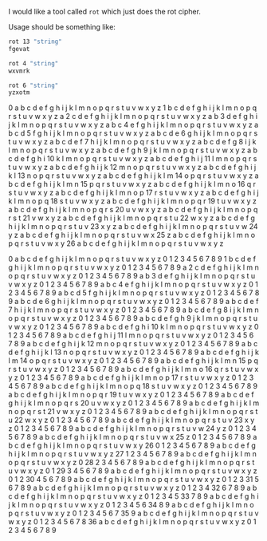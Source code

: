 I would like a tool called `rot` which just does the rot cipher.

Usage should be something like:
```sh
rot 13 "string"
fgevat

rot 4 "string"
wxvmrk

rot 6 "string"
yzxotm
```

0  a b c d e f g h i j k l m n o p q r s t u v w x y z
1  b c d e f g h i j k l m n o p q r s t u v w x y z a
2  c d e f g h i j k l m n o p q r s t u v w x y z a b
3  d e f g h i j k l m n o p q r s t u v w x y z a b c
4  e f g h i j k l m n o p q r s t u v w x y z a b c d
5  f g h i j k l m n o p q r s t u v w x y z a b c d e
6  g h i j k l m n o p q r s t u v w x y z a b c d e f
7  h i j k l m n o p q r s t u v w x y z a b c d e f g
8  i j k l m n o p q r s t u v w x y z a b c d e f g h
9  j k l m n o p q r s t u v w x y z a b c d e f g h i
10 k l m n o p q r s t u v w x y z a b c d e f g h i j
11 l m n o p q r s t u v w x y z a b c d e f g h i j k
12 m n o p q r s t u v w x y z a b c d e f g h i j k l
13 n o p q r s t u v w x y z a b c d e f g h i j k l m
14 o p q r s t u v w x y z a b c d e f g h i j k l m n
15 p q r s t u v w x y z a b c d e f g h i j k l m n o
16 q r s t u v w x y z a b c d e f g h i j k l m n o p
17 r s t u v w x y z a b c d e f g h i j k l m n o p q
18 s t u v w x y z a b c d e f g h i j k l m n o p q r
19 t u v w x y z a b c d e f g h i j k l m n o p q r s
20 u v w x y z a b c d e f g h i j k l m n o p q r s t
21 v w x y z a b c d e f g h i j k l m n o p q r s t u
22 w x y z a b c d e f g h i j k l m n o p q r s t u v
23 x y z a b c d e f g h i j k l m n o p q r s t u v w
24 y z a b c d e f g h i j k l m n o p q r s t u v w x
25 z a b c d e f g h i j k l m n o p q r s t u v w x y
26 a b c d e f g h i j k l m n o p q r s t u v w x y z

0   a b c d e f g h i j k l m n o p q r s t u v w x y z 0 1 2 3 4 5 6 7 8 9
1   b c d e f g h i j k l m n o p q r s t u v w x y z 0 1 2 3 4 5 6 7 8 9 a
2   c d e f g h i j k l m n o p q r s t u v w x y z 0 1 2 3 4 5 6 7 8 9 a b
3   d e f g h i j k l m n o p q r s t u v w x y z 0 1 2 3 4 5 6 7 8 9 a b c
4   e f g h i j k l m n o p q r s t u v w x y z 0 1 2 3 4 5 6 7 8 9 a b c d
5   f g h i j k l m n o p q r s t u v w x y z 0 1 2 3 4 5 6 7 8 9 a b c d e
6   g h i j k l m n o p q r s t u v w x y z 0 1 2 3 4 5 6 7 8 9 a b c d e f
7   h i j k l m n o p q r s t u v w x y z 0 1 2 3 4 5 6 7 8 9 a b c d e f g
8   i j k l m n o p q r s t u v w x y z 0 1 2 3 4 5 6 7 8 9 a b c d e f g h
9   j k l m n o p q r s t u v w x y z 0 1 2 3 4 5 6 7 8 9 a b c d e f g h i
10  k l m n o p q r s t u v w x y z 0 1 2 3 4 5 6 7 8 9 a b c d e f g h i j
11  l m n o p q r s t u v w x y z 0 1 2 3 4 5 6 7 8 9 a b c d e f g h i j k
12  m n o p q r s t u v w x y z 0 1 2 3 4 5 6 7 8 9 a b c d e f g h i j k l
13  n o p q r s t u v w x y z 0 1 2 3 4 5 6 7 8 9 a b c d e f g h i j k l m
14  o p q r s t u v w x y z 0 1 2 3 4 5 6 7 8 9 a b c d e f g h i j k l m n
15  p q r s t u v w x y z 0 1 2 3 4 5 6 7 8 9 a b c d e f g h i j k l m n o
16  q r s t u v w x y z 0 1 2 3 4 5 6 7 8 9 a b c d e f g h i j k l m n o p
17  r s t u v w x y z 0 1 2 3 4 5 6 7 8 9 a b c d e f g h i j k l m n o p q
18  s t u v w x y z 0 1 2 3 4 5 6 7 8 9 a b c d e f g h i j k l m n o p q r
19  t u v w x y z 0 1 2 3 4 5 6 7 8 9 a b c d e f g h i j k l m n o p q r s
20  u v w x y z 0 1 2 3 4 5 6 7 8 9 a b c d e f g h i j k l m n o p q r s t
21  v w x y z 0 1 2 3 4 5 6 7 8 9 a b c d e f g h i j k l m n o p q r s t u
22  w x y z 0 1 2 3 4 5 6 7 8 9 a b c d e f g h i j k l m n o p q r s t u v
23  x y z 0 1 2 3 4 5 6 7 8 9 a b c d e f g h i j k l m n o p q r s t u v w
24  y z 0 1 2 3 4 5 6 7 8 9 a b c d e f g h i j k l m n o p q r s t u v w x
25  z 0 1 2 3 4 5 6 7 8 9 a b c d e f g h i j k l m n o p q r s t u v w x y
26  0 1 2 3 4 5 6 7 8 9 a b c d e f g h i j k l m n o p q r s t u v w x y z
27  1 2 3 4 5 6 7 8 9 a b c d e f g h i j k l m n o p q r s t u v w x y z 0
28  2 3 4 5 6 7 8 9 a b c d e f g h i j k l m n o p q r s t u v w x y z 0 1
29  3 4 5 6 7 8 9 a b c d e f g h i j k l m n o p q r s t u v w x y z 0 1 2
30  4 5 6 7 8 9 a b c d e f g h i j k l m n o p q r s t u v w x y z 0 1 2 3
31  5 6 7 8 9 a b c d e f g h i j k l m n o p q r s t u v w x y z 0 1 2 3 4
32  6 7 8 9 a b c d e f g h i j k l m n o p q r s t u v w x y z 0 1 2 3 4 5
33  7 8 9 a b c d e f g h i j k l m n o p q r s t u v w x y z 0 1 2 3 4 5 6
34  8 9 a b c d e f g h i j k l m n o p q r s t u v w x y z 0 1 2 3 4 5 6 7
35  9 a b c d e f g h i j k l m n o p q r s t u v w x y z 0 1 2 3 4 5 6 7 8
36  a b c d e f g h i j k l m n o p q r s t u v w x y z 0 1 2 3 4 5 6 7 8 9
